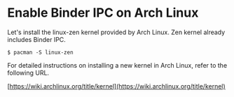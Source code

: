 # Enable Binder IPC on Arch Linux

Let's install the linux-zen kernel provided by Arch Linux. Zen kernel already includes Binder IPC.
```
$ pacman -S linux-zen
```

For detailed instructions on installing a new kernel in Arch Linux, refer to the following URL.

[https://wiki.archlinux.org/title/kernel](https://wiki.archlinux.org/title/kernel)
